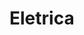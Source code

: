 
# Eletrica

<!DOCTYPE html>
<html>
 
 

  <head>

  
   <center><title> Eletrica </title></center>
</head>
   <body background=" <div class="_3zM-WhDmCDfr3adQw5Zj3I" data-sticker="false" title="Back to GIF" style="background-image: url(&quot;https://raw.githubusercontent.com/desenvolvedorIcotrade/Eletrica/master/giphy%20(2).gif  "></div>
</body>
  
 
 </center>
  
  
  

  
 
</html>
                                                                    

